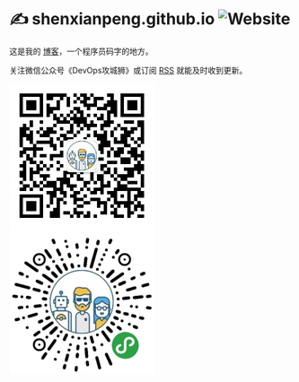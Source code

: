 # ✍️ shenxianpeng.github.io ![Website](https://img.shields.io/website?url=https%3A%2F%2Fshenxianpeng.github.io%2F)

这是我的 [博客](https://shenxianpeng.github.io/)，一个程序员码字的地方。

关注微信公众号《DevOps攻城狮》或订阅 [RSS](https://shenxianpeng.github.io/atom.xml) 就能及时收到更新。

![微信公众号](about/index/qrcode.jpg) ![博客小程序](about/index/qrcode_applet.jpg)
